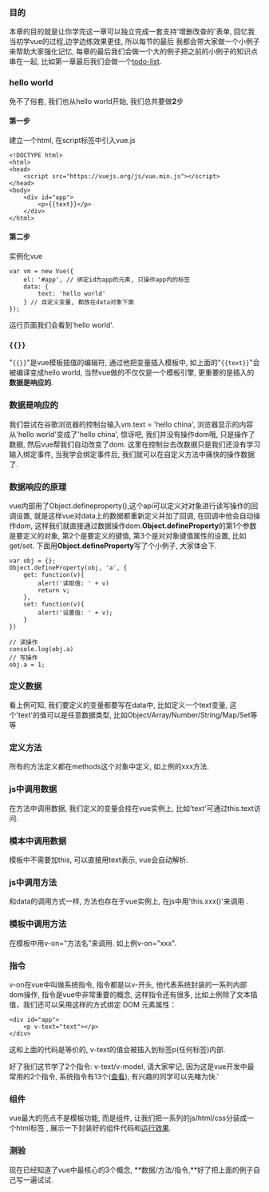 ### 目的

本章的目的就是让你学完这一章可以独立完成一套支持'增删改查的'表单, 回忆我当初学vue的过程,边学边练效果更佳, 所以每节的最后 我都会带大家做一个小例子来帮助大家强化记忆, 每章的最后我们会做一个大的例子把之前的小例子的知识点串在一起, 比如第一章最后我们会做一个[todo-list](https://jsfiddle.net/yyx990803/4dr2fLb7/?utm_source=website&utm_medium=embed&utm_campaign=4dr2fLb7).

### hello world

免不了俗套, 我们也从hello world开始, 我们总共要做**2**步

#### 第一步

建立一个html, 在script标签中引入vue.js

```
<!DOCTYPE html>
<html>
<head>
    <script src="https://vuejs.org/js/vue.min.js"></script>
</head>
<body>
    <div id="app">
        <p>{{text}}</p>
    </div>
</html>
```

#### 第二步

实例化vue

```
var vm = new Vue({
    el: '#app', // 绑定id为app的元素, 只操作app内的标签
    data: {
        text: 'hello world'
    } // 自定义变量, 都放在data对象下面
});
```

运行页面我们会看到'hello world'.

### `{{}}`

"`{{}}`"是vue模板插值的编辑符, 通过他把变量插入模板中, 如上面的"`{{text}}`"会被编译变成hello world, 当然vue做的不仅仅是一个模板引擎, 更重要的是插入的**数据是响应的**.

### 数据是响应的

我们尝试在谷歌浏览器的控制台输入vm.text = 'hello china', 浏览器显示的内容从'hello world'变成了'hello china', 惊讶吧, 我们并没有操作dom哦, 只是操作了数据, 然后vue帮我们自动改变了dom. 这里在控制台去改数据只是我们还没有学习输入绑定事件, 当我学会绑定事件后, 我们就可以在自定义方法中痛快的操作数据了.

### 数据响应的原理

vue内部用了Object.defineproperty\(\),这个api可以定义对对象进行读写操作的回调设置, 就是这样vue对data上的数据都重新定义并加了回调, 在回调中他会自动操作dom, 这样我们就直接通过数据操作dom.**Object.defineProperty**的第1个参数是要定义的对象, 第2个是要定义的键值, 第3个是对对象键值属性的设置, 比如get/set. 下面用**Object.defineProperty**写了个小例子, 大家体会下.

```
var obj = {};
Object.defineProperty(obj, 'a', {
    get: function(v){
        alert('读取值: ' + v)
        return v;
    },
    set: function(v){
        alert('设置值: ' + v);
    }
})

// 读操作
console.log(obj.a)
// 写操作
obj.a = 1;
```

### 定义数据

看上例可知, 我们要定义的变量都要写在data中,  比如定义一个text变量, 这个'text'的值可以是任意数据类型, 比如Object/Array/Number/String/Map/Set等等

### 定义方法

所有的方法定义都在methods这个对象中定义, 如上例的xxx方法.

### js中调用数据

在方法中调用数据, 我们定义的变量会挂在vue实例上, 比如'text'可通过this.text访问.

### 模本中调用数据

模板中不需要加this, 可以直接用text表示, vue会自动解析.

### js中调用方法

和data的调用方式一样, 方法也存在于vue实例上, 在js中用'this.xxx\(\)'来调用 .

### 模板中调用方法

在模板中用v-on="方法名"来调用. 如上例v-on="xxx".

### 指令

v-on在vue中叫做系统指令, 指令都是以v-开头, 他代表系统封装的一系列内部dom操作, 指令是vue中非常重要的概念, 这样指令还有很多, 比如上例除了文本插值，我们还可以采用这样的方式绑定 DOM 元素属性：

```
<div id="app">
    <p v-text="text"></p>
</div>
```

这和上面的代码是等价的, v-text的值会被插入到标签p\(任何标签\)内部.

好了我们这节学了2个指令: v-text/v-model, 请大家牢记, 因为这是vue开发中最常用的2个指令, 系统指令有13个\([查看](https://cn.vuejs.org/v2/api/#指令)\), 有兴趣的同学可以先睹为快.'

### 组件

vue最大的亮点不是模板功能, 而是组件, 让我们把一系列的js/html/css分装成一个html标签 , 展示一下封装好的组件代码和[运行效果](https://cn.vuejs.org/v2/examples/modal.html).

### 测验

现在已经知道了vue中最核心的3个概念, **数据/方法/指令,**好了把上面的例子自己写一遍试试.


